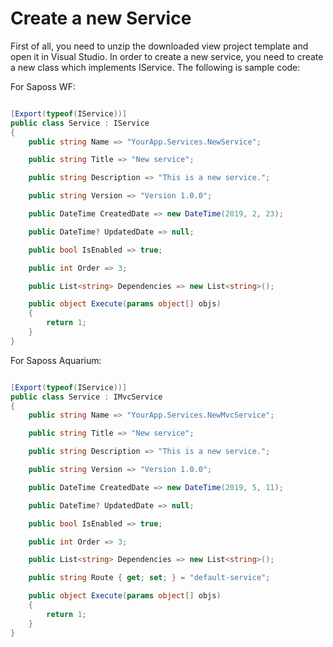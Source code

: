 # Create a new Service

First of all, you need to unzip the downloaded view project template and open it in Visual Studio. In order to create a new service, you need to create a new class which implements IService. The following is sample code:

For Saposs WF:

``` csharp

[Export(typeof(IService))]
public class Service : IService
{
    public string Name => "YourApp.Services.NewService";

    public string Title => "New service";

    public string Description => "This is a new service.";

    public string Version => "Version 1.0.0";

    public DateTime CreatedDate => new DateTime(2019, 2, 23);

    public DateTime? UpdatedDate => null;

    public bool IsEnabled => true;

    public int Order => 3;

    public List<string> Dependencies => new List<string>();

    public object Execute(params object[] objs)
    {
        return 1;
    }
}
```

For Saposs Aquarium:


``` csharp

[Export(typeof(IService))]
public class Service : IMvcService
{
    public string Name => "YourApp.Services.NewMvcService";

    public string Title => "New service";

    public string Description => "This is a new service.";

    public string Version => "Version 1.0.0";

    public DateTime CreatedDate => new DateTime(2019, 5, 11);

    public DateTime? UpdatedDate => null;

    public bool IsEnabled => true;

    public int Order => 3;

    public List<string> Dependencies => new List<string>();

    public string Route { get; set; } = "default-service";

    public object Execute(params object[] objs)
    {
        return 1;
    }
}
```